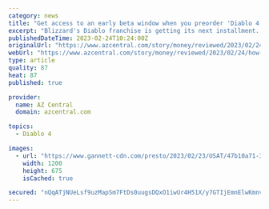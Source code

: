```yaml
---
category: news
title: "Get access to an early beta window when you preorder 'Diablo 4'"
excerpt: "Blizzard's Diablo franchise is getting its next installment. 'Diablo 4' comes out on June 6, 2023, and you can check out the early beta if you preorder now."
publishedDateTime: 2023-02-24T10:24:00Z
originalUrl: "https://www.azcentral.com/story/money/reviewed/2023/02/24/how-preorder-diablo-4-get-access-march-beta/11308100002/"
webUrl: "https://www.azcentral.com/story/money/reviewed/2023/02/24/how-preorder-diablo-4-get-access-march-beta/11308100002/"
type: article
quality: 87
heat: 87
published: true

provider:
  name: AZ Central
  domain: azcentral.com

topics:
  - Diablo 4

images:
  - url: "https://www.gannett-cdn.com/presto/2023/02/23/USAT/47b10a71-385c-4faa-9e3c-13532c2b8e82-diablo4.png?auto=webp&crop=2987,1681,x12,y0&format=pjpg&width=1200"
    width: 1200
    height: 675
    isCached: true

secured: "nQqATjNUeLsf9uzMapSm7FtDs0uugsDQxO1iwUr4H51X/y7GTIjEmnElwKmnv6vHSEKivtOek13350kXCRSG41dTjCHHFgkrkytP+280xYcMagVK99ENBQWfF3RQLCQq+/iRRJdikNwmNNt07kPs9F6YP9zeFs1S0MhFlRWT4hQR5TKuFhFRWTPEL5s2PFqjN6k7tzz9mmvBV8Qh5g9/kF2AsVvdJUy4DoB4h8El1ZkuvcEgZ7X1Od215S6I5Ei8Qjm71yn6VIWqQP8ZqMoe8isvhGAqII1A9E45iPrzC0Lwi1pKSnUQvadwFxWfqEb4ZJAokCcmUYDgNmdr7GHk+IDWOByqNYn8N1MstYgAD3A=;ac94s+xX1tGXJZa1zgTl4Q=="
---
```


